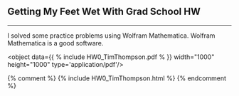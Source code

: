 ## Getting My Feet Wet With Grad School HW

---
I solved some practice problems using Wolfram Mathematica. Wolfram Mathematica is a good software.


<object data={{ % include HW0_TimThompson.pdf % }} width="1000" height="1000" type='application/pdf'/>
</object>

{% comment %}
{% include HW0_TimThompson.html %}
{% endcomment %}
